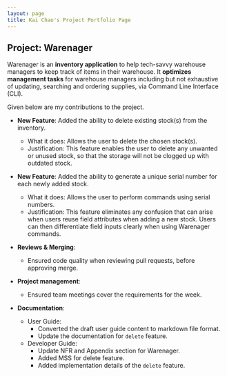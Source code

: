 ```yaml
---
layout: page
title: Kai Chao's Project Portfolio Page
---
```


## Project: Warenager

Warenager is an **inventory application** to help tech-savvy warehouse managers to keep track of items in their warehouse.
It **optimizes management tasks** for warehouse managers including but not exhaustive of updating,
searching and ordering supplies, via Command Line Interface (CLI).

Given below are my contributions to the project.

* **New Feature**: Added the ability to delete existing stock(s) from the inventory.
  * What it does: Allows the user to delete the chosen stock(s).
  * Justification: This feature enables the user to delete any unwanted or unused stock, so that
    the storage will not be clogged up with outdated stock.

* **New Feature**: Added the ability to generate a unique serial number for each newly added stock.
  * What it does: Allows the user to perform commands using serial numbers.
  * Justification: This feature eliminates any confusion that can arise when users reuse field attributes when
   adding a new stock. Users can then differentiate field inputs clearly when using Warenager commands.    

* **Reviews & Merging**:
  * Ensured code quality when reviewing pull requests, before approving merge.

* **Project management**:
  * Ensured team meetings cover the requirements for the week.

* **Documentation**:
  * User Guide:
    * Converted the draft user guide content to markdown file format.
    * Update the documentation for `delete` feature.
  * Developer Guide:
    * Update NFR and Appendix section for Warenager.
    * Added MSS for delete feature.
    * Added implementation details of the `delete` feature.
